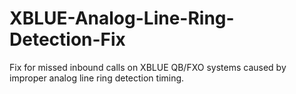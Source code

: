 # XBLUE-Analog-Line-Ring-Detection-Fix
Fix for missed inbound calls on XBLUE QB/FXO systems caused by improper analog line ring detection timing.
